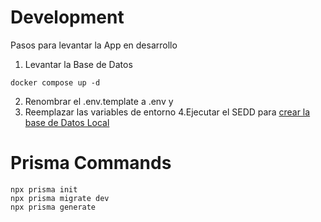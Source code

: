 # Development
Pasos para levantar la App en desarrollo

1. Levantar la Base de Datos
```
docker compose up -d
```

2. Renombrar el .env.template  a .env y 
3. Reemplazar las variables de entorno
4.Ejecutar el SEDD para [crear la base de Datos Local](http://localhost:3000/api/seed)

# Prisma Commands
```
npx prisma init
npx prisma migrate dev
npx prisma generate
```